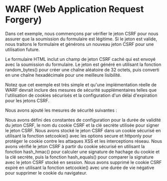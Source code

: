 # WARF (Web Application Request Forgery)
 
Dans cet exemple, nous commençons par vérifier le jeton CSRF pour nous assurer que la soumission du formulaire est légitime. Si le jeton est valide, nous traitons le formulaire et générons un nouveau jeton CSRF pour une utilisation future.

Le formulaire HTML inclut un champ de jeton CSRF caché qui est envoyé avec la soumission du formulaire. Le jeton est généré en utilisant la fonction random_bytes() pour créer une chaîne aléatoire de 32 octets, puis converti en une chaîne hexadécimale pour une meilleure lisibilité.

Notez que cet exemple est très simple et qu'une implémentation réelle de WARF devrait inclure des mesures de sécurité supplémentaires telles que l'utilisation de cookies sécurisés et la configuration d'un délai d'expiration pour les jetons CSRF.
 
Nous avons ajouté les mesures de sécurité suivantes :

Nous avons défini des constantes de configuration pour la durée de validité du jeton CSRF, le nom du cookie CSRF et la clé secrète utilisée pour signer le jeton CSRF.
Nous avons stocké le jeton CSRF dans un cookie sécurisé en utilisant la fonction setcookie() avec les options secure et httponly pour protéger le cookie contre les attaques XSS et les interceptions réseau.
Nous avons vérifié le jeton CSRF à partir du cookie sécurisé en utilisant la fonction hash_hmac() pour calculer une signature de hachage du cookie et la clé secrète, puis la fonction hash_equals() pour comparer la signature avec le jeton CSRF stocké en session.
Nous avons supprimé le cookie CSRF expiré en utilisant la fonction setcookie() avec une durée de vie négative pour supprimer le cookie du navigateur.
